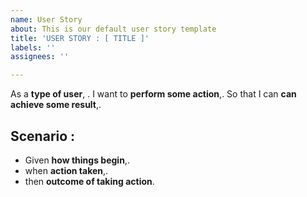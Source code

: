 ```yaml
---
name: User Story
about: This is our default user story template
title: 'USER STORY : [ TITLE ]'
labels: ''
assignees: ''

---
```


As a **type of user**, .
I want to **perform some action**,.
So that I can **can achieve some result**,.

## Scenario :

* Given **how things begin**,.
* when **action taken**,.
* then **outcome of taking action**.

